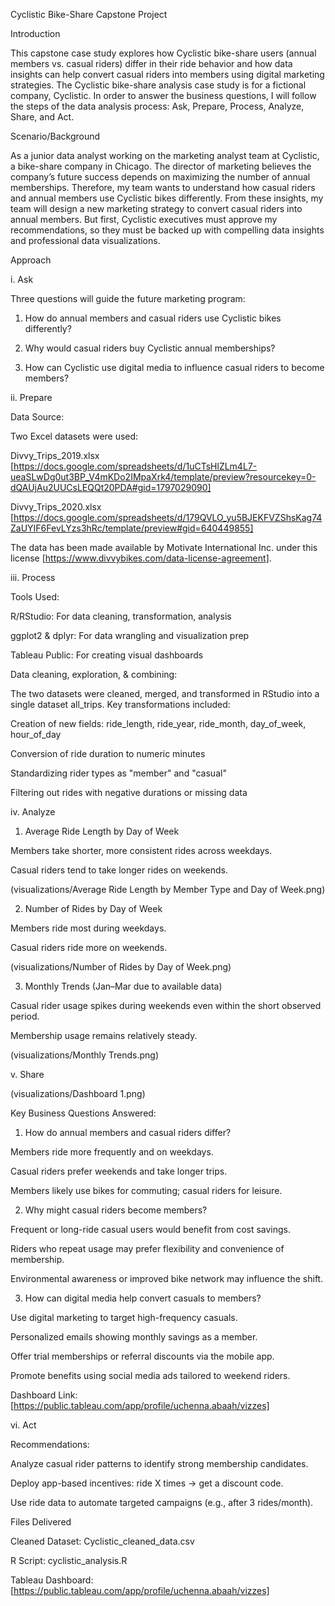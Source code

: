 Cyclistic Bike-Share Capstone Project

Introduction

This capstone case study explores how Cyclistic bike-share users (annual members vs. casual riders) differ in their ride behavior and how data insights can help convert casual riders into members using digital marketing strategies.
The Cyclistic bike-share analysis case study is for a
fictional company, Cyclistic. In order to answer the
business questions, I will follow the steps of the data analysis process: Ask, Prepare, Process,
Analyze, Share, and Act. 

Scenario/Background

As a junior data analyst working on the marketing analyst team at Cyclistic, a bike-share
company in Chicago. The director of marketing believes the company’s future success
depends on maximizing the number of annual memberships. Therefore, my team wants to
understand how casual riders and annual members use Cyclistic bikes differently. From these
insights, my team will design a new marketing strategy to convert casual riders into annual
members. But first, Cyclistic executives must approve my recommendations, so they must be
backed up with compelling data insights and professional data visualizations.

Approach

i. Ask
   
Three questions will guide the future marketing program:

1. How do annual members and casual riders use Cyclistic bikes differently?

2. Why would casual riders buy Cyclistic annual memberships?
   
3. How can Cyclistic use digital media to influence casual riders to become members?

ii. Prepare

Data Source:

Two Excel datasets were used:

Divvy_Trips_2019.xlsx [https://docs.google.com/spreadsheets/d/1uCTsHlZLm4L7-ueaSLwDg0ut3BP_V4mKDo2IMpaXrk4/template/preview?resourcekey=0-dQAUjAu2UUCsLEQQt20PDA#gid=1797029090]

Divvy_Trips_2020.xlsx [https://docs.google.com/spreadsheets/d/179QVLO_yu5BJEKFVZShsKag74ZaUYIF6FevLYzs3hRc/template/preview#gid=640449855]

The data has been made available by Motivate International Inc. under this license [https://www.divvybikes.com/data-license-agreement].

iii. Process

Tools Used:

R/RStudio: For data cleaning, transformation, analysis

ggplot2 & dplyr: For data wrangling and visualization prep

Tableau Public: For creating visual dashboards

Data cleaning, exploration, & combining:

The two datasets were cleaned, merged, and transformed in RStudio into a single dataset all_trips. Key transformations included:

Creation of new fields: ride_length, ride_year, ride_month, day_of_week, hour_of_day

Conversion of ride duration to numeric minutes

Standardizing rider types as "member" and "casual"

Filtering out rides with negative durations or missing data

iv. Analyze

1.	Average Ride Length by Day of Week
   
Members take shorter, more consistent rides across weekdays.

Casual riders tend to take longer rides on weekends.

(visualizations/Average Ride Length by Member Type and Day of Week.png)

2.	Number of Rides by Day of Week
   
Members ride most during weekdays.

Casual riders ride more on weekends.

(visualizations/Number of Rides by Day of Week.png)

3. Monthly Trends (Jan–Mar due to available data)
   
Casual rider usage spikes during weekends even within the short observed period.

Membership usage remains relatively steady.

(visualizations/Monthly Trends.png)

v. Share

(visualizations/Dashboard 1.png)

Key Business Questions Answered:

1. How do annual members and casual riders differ?
   
Members ride more frequently and on weekdays.

Casual riders prefer weekends and take longer trips.

Members likely use bikes for commuting; casual riders for leisure.

2. Why might casual riders become members?
   
Frequent or long-ride casual users would benefit from cost savings.

Riders who repeat usage may prefer flexibility and convenience of membership.

Environmental awareness or improved bike network may influence the shift.

3. How can digital media help convert casuals to members?
   
Use digital marketing to target high-frequency casuals.

Personalized emails showing monthly savings as a member.

Offer trial memberships or referral discounts via the mobile app.

Promote benefits using social media ads tailored to weekend riders.

Dashboard Link: [https://public.tableau.com/app/profile/uchenna.abaah/vizzes]

vi. Act
   
Recommendations:

Analyze casual rider patterns to identify strong membership candidates.

Deploy app-based incentives: ride X times → get a discount code.

Use ride data to automate targeted campaigns (e.g., after 3 rides/month).

Files Delivered

Cleaned Dataset: Cyclistic_cleaned_data.csv

R Script: cyclistic_analysis.R

Tableau Dashboard: [https://public.tableau.com/app/profile/uchenna.abaah/vizzes]

   
